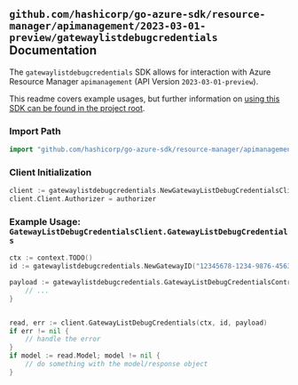 
## `github.com/hashicorp/go-azure-sdk/resource-manager/apimanagement/2023-03-01-preview/gatewaylistdebugcredentials` Documentation

The `gatewaylistdebugcredentials` SDK allows for interaction with Azure Resource Manager `apimanagement` (API Version `2023-03-01-preview`).

This readme covers example usages, but further information on [using this SDK can be found in the project root](https://github.com/hashicorp/go-azure-sdk/tree/main/docs).

### Import Path

```go
import "github.com/hashicorp/go-azure-sdk/resource-manager/apimanagement/2023-03-01-preview/gatewaylistdebugcredentials"
```


### Client Initialization

```go
client := gatewaylistdebugcredentials.NewGatewayListDebugCredentialsClientWithBaseURI("https://management.azure.com")
client.Client.Authorizer = authorizer
```


### Example Usage: `GatewayListDebugCredentialsClient.GatewayListDebugCredentials`

```go
ctx := context.TODO()
id := gatewaylistdebugcredentials.NewGatewayID("12345678-1234-9876-4563-123456789012", "example-resource-group", "serviceValue", "gatewayIdValue")

payload := gatewaylistdebugcredentials.GatewayListDebugCredentialsContract{
	// ...
}


read, err := client.GatewayListDebugCredentials(ctx, id, payload)
if err != nil {
	// handle the error
}
if model := read.Model; model != nil {
	// do something with the model/response object
}
```
